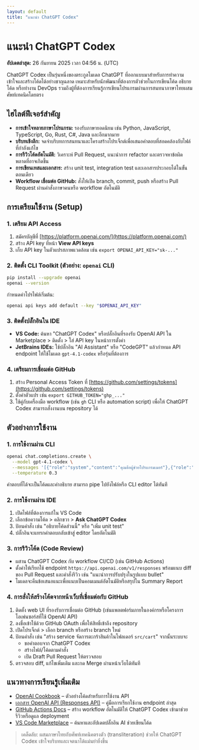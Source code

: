 ```yaml
---
layout: default
title: "แนะนำ ChatGPT Codex"
---
```


# แนะนำ ChatGPT Codex

**อัปเดตล่าสุด:** 26 กันยายน 2025 เวลา 04:56 น. (UTC)

ChatGPT Codex เป็นรุ่นหนึ่งของตระกูลโมเดล ChatGPT ที่ออกแบบมาสำหรับการทำความเข้าใจและสร้างโค้ดได้อย่างชาญฉลาด เหมาะสำหรับนักพัฒนาที่ต้องการตัวช่วยในการเขียนโค้ด อธิบายโค้ด หรือทำงาน DevOps รวมถึงผู้ที่ต้องการเรียนรู้การเขียนโปรแกรมผ่านการสนทนาภาษาไทยผสมศัพท์เทคนิคโดยตรง

## ไฮไลต์ฟีเจอร์สำคัญ

- **การเข้าใจหลายภาษาโปรแกรม:** รองรับภาษายอดนิยม เช่น Python, JavaScript, TypeScript, Go, Rust, C#, Java และอีกมากมาย
- **บริบทเชิงลึก:** จดจำบริบทการสนทนาและโครงสร้างโปรเจ็กต์เพื่อเสนอคำตอบที่สอดคล้องกับไฟล์ที่กำลังแก้ไข
- **การรีวิวโค้ดอัตโนมัติ:** วิเคราะห์ Pull Request, แนะนำการ refactor และตรวจหาข้อผิดพลาดที่อาจเกิดขึ้น
- **การเขียนเทสและเอกสาร:** สร้าง unit test, integration test และเอกสารประกอบได้ในขั้นตอนเดียว
- **Workflow เชื่อมต่อ GitHub:** สั่งให้เปิด branch, commit, push หรือสร้าง Pull Request ผ่านคำสั่งภาษาคนหรือ workflow อัตโนมัติ

## การเตรียมใช้งาน (Setup)

### 1. เตรียม API Access
1. สมัครบัญชีที่ [https://platform.openai.com/](https://platform.openai.com/)
2. สร้าง API key ที่หน้า **View API keys**
3. เก็บ API key ในตัวแปรสภาพแวดล้อม เช่น `export OPENAI_API_KEY="sk-..."`

### 2. ติดตั้ง CLI Toolkit (ตัวอย่าง: `openai` CLI)
```bash
pip install --upgrade openai
openai --version
```
กำหนดค่าโปรไฟล์เริ่มต้น:
```bash
openai api keys add default --key "$OPENAI_API_KEY"
```

### 3. ติดตั้งปลั๊กอินใน IDE
- **VS Code:** ค้นหา "ChatGPT Codex" หรือปลั๊กอินที่รองรับ OpenAI API ใน Marketplace > ติดตั้ง > ใส่ API key ในหน้าการตั้งค่า
- **JetBrains IDEs:** ใช้ปลั๊กอิน "AI Assistant" หรือ "CodeGPT" แล้วกำหนด API endpoint ให้ใช้โมเดล `gpt-4.1-codex` หรือรุ่นที่ต้องการ

### 4. เตรียมการเชื่อมต่อ GitHub
1. สร้าง Personal Access Token ที่ [https://github.com/settings/tokens](https://github.com/settings/tokens)
2. ตั้งค่าตัวแปร เช่น `export GITHUB_TOKEN="ghp_..."`
3. ใช้คู่กับเครื่องมือ workflow (เช่น `gh` CLI หรือ automation script) เพื่อให้ ChatGPT Codex สามารถสั่งงานบน repository ได้

## ตัวอย่างการใช้งาน

### 1. การใช้งานผ่าน CLI
```bash
openai chat.completions.create \
  --model gpt-4.1-codex \
  --messages '[{"role":"system","content":"คุณคือผู้ช่วยโปรแกรมเมอร์"},{"role":"user","content":"ช่วยเขียนฟังก์ชัน merge sort ภาษา Python"}]' \
  --temperature 0.3
```
คำตอบที่ได้จะเป็นโค้ดและคำอธิบาย สามารถ pipe ไปยังไฟล์หรือ CLI editor ได้ทันที

### 2. การใช้งานผ่าน IDE
1. เปิดไฟล์ที่ต้องการแก้ใน VS Code
2. เลือกข้อความโค้ด > คลิกขวา > **Ask ChatGPT Codex**
3. ป้อนคำสั่ง เช่น "อธิบายโค้ดส่วนนี้" หรือ "เพิ่ม unit test"
4. ปลั๊กอินจะแทรกคำตอบกลับเข้าสู่ editor โดยอัตโนมัติ

### 3. การรีวิวโค้ด (Code Review)
- ผสาน ChatGPT Codex กับ workflow CI/CD (เช่น GitHub Actions)
- ตั้งค่าให้เรียกใช้ endpoint `https://api.openai.com/v1/responses` พร้อมแนบ diff ของ Pull Request และคำสั่งรีวิว เช่น "แนะนำการปรับปรุงในรูปแบบ bullet"
- โมเดลจะคืนข้อเสนอแนะเพื่อแนบเป็นคอมเมนต์อัตโนมัติหรือสรุปใน Summary Report

### 4. การสั่งให้สร้างโค้ดจากหน้าเว็บที่เชื่อมต่อกับ GitHub
1. ติดตั้ง web UI ที่รองรับการเชื่อมต่อ GitHub (เช่นแพลตฟอร์มภายในองค์กรหรือโครงการโอเพ่นซอร์สที่ใช้ OpenAI API)
2. ลงชื่อเข้าใช้ด้วย GitHub OAuth เพื่อให้สิทธิ์เข้าถึง repository
3. เปิดโปรเจ็กต์ > เลือก branch หรือสร้าง branch ใหม่
4. ป้อนคำสั่ง เช่น "สร้าง service จัดการตะกร้าสินค้าในโฟลเดอร์ `src/cart`" จากนั้นระบบจะ
   - ขอคำตอบจาก ChatGPT Codex
   - สร้างไฟล์/โค้ดตามคำสั่ง
   - เปิด Draft Pull Request ให้ตรวจสอบ
5. ตรวจสอบ diff, แก้ไขเพิ่มเติม และกด Merge ผ่านหน้าเว็บได้ทันที

## แนวทางการเรียนรู้เพิ่มเติม
- [OpenAI Cookbook](https://github.com/openai/openai-cookbook) – ตัวอย่างโค้ดสำหรับการใช้งาน API
- [เอกสาร OpenAI API (Responses API)](https://platform.openai.com/docs/guides/responses) – คู่มือการเรียกใช้งาน endpoint ล่าสุด
- [GitHub Actions Docs](https://docs.github.com/actions) – สร้าง workflow อัตโนมัติให้ ChatGPT Codex เข้ามาช่วยรีวิวหรือดูแล deployment
- [VS Code Marketplace](https://marketplace.visualstudio.com/vscode) – ค้นหาและอัปเดตปลั๊กอิน AI ช่วยเขียนโค้ด

> เคล็ดลับ: ผสมภาษาไทยกับศัพท์เทคนิคตรงตัว (transliteration) ช่วยให้ ChatGPT Codex เข้าใจบริบทและเจตนาได้แม่นยำยิ่งขึ้น

